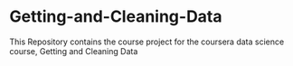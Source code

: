 # Getting-and-Cleaning-Data
This Repository contains the course project for the coursera data science course, Getting and Cleaning Data
